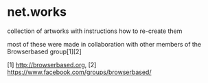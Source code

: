 # net.works
collection of artworks with instructions how to re-create them

most of these were made in collaboration with other members of the Browserbased group[1][2] 



[1] http://browserbased.org, 
[2] https://www.facebook.com/groups/browserbased/

